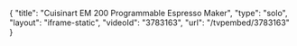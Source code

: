 {
    "title": "Cuisinart EM 200 Programmable Espresso Maker",
    "type": "solo",
    "layout": "iframe-static",
    "videoId": "3783163",
    "url": "\/tvpembed\/3783163"
}